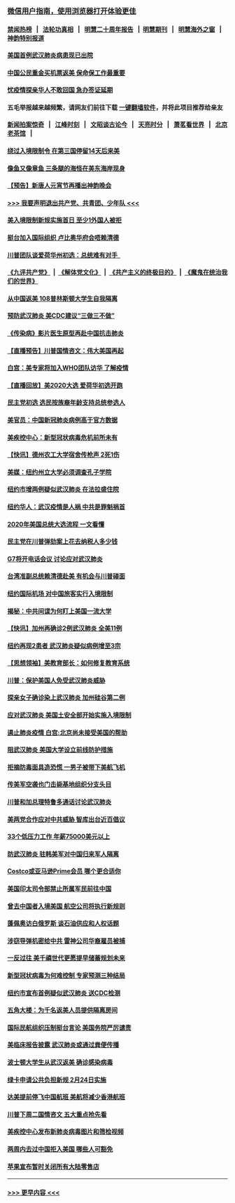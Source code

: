 ### [微信用户指南，使用浏览器打开体验更佳](https://github.com/gfw-breaker/banned-news1/blob/master/indexes/wechat-guide.md?t=0)
#### [禁闻热榜](热点新闻.md?t=0)  &nbsp;&nbsp;|&nbsp;&nbsp; [法轮功真相](https://github.com/gfw-breaker/truth/blob/master/README.md?t=0) &nbsp;&nbsp;|&nbsp;&nbsp; [明慧二十周年报告](https://github.com/gfw-breaker/mh-reports/blob/master/README.md?t=0) &nbsp;&nbsp;|&nbsp;&nbsp;[明慧期刊](https://github.com/gfw-breaker/mh-qikan) &nbsp;&nbsp;|&nbsp;&nbsp; [明慧海外之窗](https://github.com/gfw-breaker/mh-news/blob/master/README.md?t=0) &nbsp;&nbsp;|&nbsp;&nbsp; [神韵特别报道](https://github.com/gfw-breaker/mh-news/blob/master/shenyun.md?t=0)
#### [美国首例武汉肺炎病患现已出院](../pages/nsc412/n11842740.md?t=02041901) 
#### [中国公民重金买机票返美  保命保工作最重要](../pages/nsc412/n11843282.md?t=02041901) 
#### [忧疫情探亲华人不敢回国  急办签证延期](../pages/nsc412/n11843344.md?t=02041901) 
#### 五毛举报越来越频繁，请网友们前往下载 [一键翻墙软件](https://github.com/gfw-breaker/ssr-accounts)，并将此项目推荐给亲友
#### [新闻拍案惊奇](https://github.com/gfw-breaker/banned-news1/blob/master/pages/link4.md) &nbsp;&nbsp;|&nbsp;&nbsp; [江峰时刻](https://github.com/gfw-breaker/banned-news1/blob/master/pages/link4.md) &nbsp;&nbsp;|&nbsp;&nbsp; [文昭谈古论今](https://github.com/gfw-breaker/banned-news1/blob/master/pages/link4.md) &nbsp;&nbsp;|&nbsp;&nbsp; [天亮时分](https://github.com/gfw-breaker/banned-news1/blob/master/pages/link4.md) &nbsp;&nbsp;|&nbsp;&nbsp; [萧茗看世界](https://github.com/gfw-breaker/banned-news1/blob/master/pages/link4.md) &nbsp;&nbsp;|&nbsp;&nbsp; [北京老茶馆](https://github.com/gfw-breaker/banned-news1/blob/master/pages/link4.md) &nbsp;&nbsp;|&nbsp;&nbsp; 
#### [绕过入境限制令  在第三国停留14天后来美](../pages/nsc412/n11843341.md?t=02041901) 
#### [像鱼又像章鱼 三条腿的海怪在美东海岸现身](../pages/nsc412/n11843092.md?t=02041901) 
#### [【预告】新唐人元宵节再播出神韵晚会](../pages/nsc412/n11843192.md?t=02041901) 
#### [>>> 我要声明退出共产党、共青团、少年队 <<<](https://github.com/begood0513/goodnews/blob/master/quit/letter.md) 
#### [美入境限制新规实施首日 至少1外国人被拒](../pages/nsc412/n11843058.md?t=02041901) 
#### [挺台加入国际组织 卢比奥华府会唔赖清德](../pages/nsc412/n11843023.md?t=02041901) 
#### [川普团队谈爱荷华州初选：总统难有对手  ](../pages/nsc412/n11842867.md?t=02041901) 
#### [《九评共产党》](https://github.com/begood0513/9ping.md/blob/master/README.md) &nbsp;|&nbsp; [《解体党文化》](../../../../jtdwh.md/blob/master/README.md)  &nbsp;|&nbsp; [《共产主义的终极目的》](../../../../gczydzjmd.md/blob/master/README.md) &nbsp;|&nbsp; [《魔鬼在统治我们的世界》](../../../../mgztzwmdsj.md/blob/master/README.md) 
#### [从中国返美 108普林斯顿大学生自我隔离](../pages/nsc412/n11842714.md?t=02041901) 
#### [预防武汉肺炎 美CDC建议“三做三不做”](../pages/nsc412/n11842700.md?t=02041901) 
#### [《传染病》影片医生原型再赴中国抗击肺炎](../pages/nsc412/n11842626.md?t=02041901) 
#### [【直播预告】川普国情咨文：伟大美国再起](../pages/nsc412/n11842079.md?t=02041901) 
#### [白宫：美专家将加入WHO团队访华 了解疫情](../pages/nsc412/n11842198.md?t=02041901) 
#### [【直播回放】美2020大选 爱荷华初选开跑](../pages/nsc412/n11841820.md?t=02041901) 
#### [民主党初选 选民按族裔年龄支持总统参选人](../pages/nsc412/n11842239.md?t=02041901) 
#### [美官员：中国新冠肺炎病例高于官方数据](../pages/nsc412/n11842452.md?t=02041901) 
#### [美疾控中心：新型冠状病毒危机前所未有](../pages/nsc412/n11842406.md?t=02041901) 
#### [【快讯】德州农工大学宿舍传枪声 2死1伤](../pages/nsc412/n11842279.md?t=02041901) 
#### [美媒：纽约州立大学必须调查孔子学院](../pages/nsc412/n11840637.md?t=02041901) 
#### [纽约市增两例疑似武汉肺炎 在法拉盛住院](../pages/nsc412/n11840625.md?t=02041901) 
#### [纽约华人：武汉疫情是人祸 中共是罪魁祸首](../pages/nsc412/n11840631.md?t=02041901) 
#### [2020年美国总统大选流程 一文看懂](../pages/nsc412/n11842056.md?t=02041901) 
#### [民主党在川普弹劾案上花去纳税人多少钱](../pages/nsc412/n11841941.md?t=02041901) 
#### [G7将开电话会议 讨论应对武汉肺炎](../pages/nsc412/n11841658.md?t=02041901) 
#### [台湾准副总统赖清德赴美 有机会与川普碰面](../pages/nsc412/n11841332.md?t=02041901) 
#### [纽约国际机场  对中国旅客实行入境限制](../pages/nsc412/n11840619.md?t=02041901) 
#### [揭秘：中共间谍为何盯上美国一流大学](../pages/nsc412/n11840270.md?t=02041901) 
#### [【快讯】加州再确诊2例武汉肺炎 全美11例](../pages/nsc412/n11840339.md?t=02041901) 
#### [纽约再现2患者 武汉肺炎疑似病例增至3宗](../pages/nsc412/n11840010.md?t=02041901) 
#### [【思想领袖】美教育部长：如何修复教育系统](../pages/nsc412/n11690865.md?t=02041901) 
#### [川普：保护美国人免受武汉肺炎威胁](../pages/nsc412/n11839718.md?t=02041901) 
#### [探亲女子确诊染上武汉肺炎 加州硅谷第二例](../pages/nsc412/n11839784.md?t=02041901) 
#### [应对武汉肺炎 美国土安全部开始实施入境限制](../pages/nsc412/n11839729.md?t=02041901) 
#### [遏止肺炎疫情 白宫:北京尚未接受美国的帮助](../pages/nsc412/n11839660.md?t=02041901) 
#### [阻武汉肺炎 美国大学设立前线防护措施](../pages/nsc412/n11839479.md?t=02041901) 
#### [拒摘防毒面具造恐慌 一男子被带下美航飞机](../pages/nsc412/n11839455.md?t=02041901) 
#### [传美军空袭也门击毙基地组织分支头目](../pages/nsc412/n11839210.md?t=02041901) 
#### [川普和加总理特鲁多通话讨论武汉肺炎](../pages/nsc412/n11839128.md?t=02041901) 
#### [美两党合作应对中共威胁 智库出台近百倡议](../pages/nsc412/n11838437.md?t=02041901) 
#### [33个低压力工作 年薪75000美元以上](../pages/nsc412/n11834441.md?t=02041901) 
#### [防武汉肺炎 驻韩美军对中国归来军人隔离](../pages/nsc412/n11838970.md?t=02041901) 
#### [Costco或亚马逊Prime会员 哪个更合适你](../pages/nsc412/n11834459.md?t=02041901) 
#### [美国印太司令部禁止所属军民前往中国](../pages/nsc412/n11838418.md?t=02041901) 
#### [曾去中国者入境美国 航空公司将执行新规则](../pages/nsc412/n11838375.md?t=02041901) 
#### [蓬佩奥访白俄罗斯 谈石油供应和人权话题](../pages/nsc412/n11838242.md?t=02041901) 
#### [涉窃导弹机密给中共 雷神公司华裔雇员被捕](../pages/nsc412/n11838129.md?t=02041901) 
#### [一反过往 美千禧世代更愿提早储蓄规划未来](../pages/nsc412/n11837601.md?t=02041901) 
#### [新型冠状病毒为何难控制 专家预测三种结局](../pages/nsc412/n11838002.md?t=02041901) 
#### [纽约市宣布首例疑似武汉肺炎 送CDC检测](../pages/nsc412/n11837852.md?t=02041901) 
#### [五角大楼：为千名返美人员提供隔离房间](../pages/nsc412/n11837831.md?t=02041901) 
#### [国际民航组织压制挺台言论 美国务院严厉谴责](../pages/nsc412/n11837791.md?t=02041901) 
#### [美临床报告披露 武汉肺炎或通过粪便传播](../pages/nsc412/n11837626.md?t=02041901) 
#### [波士顿大学生从武汉返美 确诊感染病毒](../pages/nsc412/n11837580.md?t=02041901) 
#### [绿卡申请公共负担新规 2月24日实施](../pages/nsc412/n11836634.md?t=02041901) 
#### [达美提前停飞中国航班 美航将减少香港航班](../pages/nsc412/n11837649.md?t=02041901) 
#### [川普下周二国情咨文 五大重点抢先看](../pages/nsc412/n11837512.md?t=02041901) 
#### [美疾控中心发布新肺炎病毒图片和筛检视频](../pages/nsc412/n11837491.md?t=02041901) 
#### [两周内去过中国拒入美国 哪些人可豁免](../pages/nsc412/n11837400.md?t=02041901) 
#### [苹果宣布暂时关闭所有大陆零售店](../pages/nsc412/n11837097.md?t=02041901) 

----
#### [ >>> 更早内容 <<< ](../indexes/nsc412-earlier.md)
